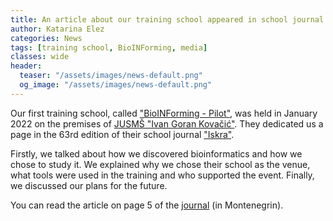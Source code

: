 ```yaml
---
title: An article about our training school appeared in school journal "Iskra"
author: Katarina Elez
categories: News
tags: [training school, BioINForming, media]
classes: wide
header:
  teaser: "/assets/images/news-default.png"
  og_image: "/assets/images/news-default.png"
---
```


Our first training school, called ["BioINForming - Pilot"](/training-school/bioinforming-pilot/), was held in January 2022 on the premises of [JUSMŠ "Ivan Goran Kovačić"](http://smsigkovacic.me/).
They dedicated us a page in the 63rd edition of their school journal ["Iskra"](http://smsigkovacic.me/?cat=3).

Firstly, we talked about how we discovered bioinformatics and how we chose to study it.
We explained why we chose their school as the venue, what tools were used in the training and who supported the event.
Finally, we discussed our plans for the future.

You can read the article on page 5 of the [journal](http://smsigkovacic.me/wp-content/uploads/2022/04/ISKRA-63-web.pdf) (in Montenegrin).
